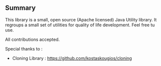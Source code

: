 ## Summary ##
This library is a small, open source (Apache licensed) Java Utility library. 
It regroups a small set of utilities for quality of life development.
Feel free tu use.

All contributions accepted.

Special thanks to : 
 - Cloning Library : https://github.com/kostaskougios/cloning
